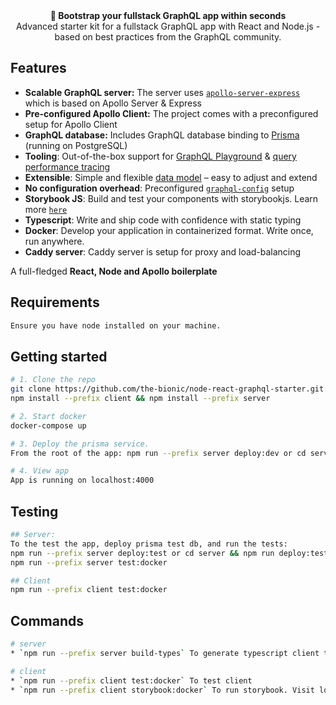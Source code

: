 <div align="center"><strong>🚀 Bootstrap your fullstack GraphQL app within seconds</strong></div>
<div align="center">Advanced starter kit for a fullstack GraphQL app with React and Node.js - based on best practices from the GraphQL community.</div>

## Features

- **Scalable GraphQL server:** The server uses [`apollo-server-express`](https://www.apollographql.com/docs/apollo-server/servers/express.html) which is based on Apollo Server & Express
- **Pre-configured Apollo Client:** The project comes with a preconfigured setup for Apollo Client
- **GraphQL database:** Includes GraphQL database binding to [Prisma](https://www.prismagraphql.com) (running on PostgreSQL)
- **Tooling**: Out-of-the-box support for [GraphQL Playground](https://github.com/prisma/graphql-playground) & [query performance tracing](https://github.com/apollographql/apollo-tracing)
- **Extensible**: Simple and flexible [data model](./database/datamodel.graphql) – easy to adjust and extend
- **No configuration overhead**: Preconfigured [`graphql-config`](https://github.com/prisma/graphql-config) setup
- **Storybook JS**: Build and test your components with storybookjs. Learn more [`here`](https://www.storybookjs.org)
- **Typescript**: Write and ship code with confidence with static typing
- **Docker**: Develop your application in containerized format. Write once, run anywhere.
- **Caddy server**: Caddy server is setup for proxy and load-balancing

A full-fledged **React, Node and Apollo boilerplate**

## Requirements

```sh
Ensure you have node installed on your machine.
```

## Getting started

```sh
# 1. Clone the repo
git clone https://github.com/the-bionic/node-react-graphql-starter.git my-app && cd my-app
npm install --prefix client && npm install --prefix server 

# 2. Start docker
docker-compose up

# 3. Deploy the prisma service.
From the root of the app: npm run --prefix server deploy:dev or cd server && npm run deploy:dev

# 4. View app
App is running on localhost:4000
```

## Testing

```sh
## Server:
To the test the app, deploy prisma test db, and run the tests:
npm run --prefix server deploy:test or cd server && npm run deploy:test
npm run --prefix server test:docker

## Client
npm run --prefix client test:docker
```

## Commands

```sh
# server
* `npm run --prefix server build-types` To generate typescript client types from the graphql server. Ensure the app is running.

# client
* `npm run --prefix client test:docker` To test client
* `npm run --prefix client storybook:docker` To run storybook. Visit localhost:9009 to see it.
```
